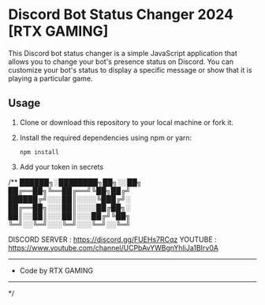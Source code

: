 # Discord Bot Status Changer 2024 [RTX GAMING]

This Discord bot status changer is a simple JavaScript application that allows you to change your bot's presence status on Discord. You can customize your bot's status to display a specific message or show that it is playing a particular game.

## Usage

1. Clone or download this repository to your local machine or fork it.

2. Install the required dependencies using npm or yarn:

   ```shell
   npm install
   ```
3. Add your token in secrets


/**
 ██████╗░████████╗██╗░░██╗           
 ██╔══██╗╚══██╔══╝╚██╗██╔╝          
 ██████╔╝░░░██║░░░░╚███╔╝░          
 ██╔══██╗░░░██║░░░░██╔██╗░          
 ██║░░██║░░░██║░░░██╔╝╚██╗          
 ╚═╝░░╚═╝░░░╚═╝░░░╚═╝░░╚═╝          

  DISCORD SERVER : https://discord.gg/FUEHs7RCqz
  YOUTUBE : https://www.youtube.com/channel/UCPbAvYWBgnYhliJa1BIrv0A
 * **********************************************
 *   Code by RTX GAMING
 * **********************************************
 */
